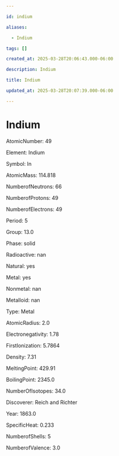 ```yaml
---

id: indium

aliases:

  - Indium

tags: []

created_at: 2025-03-28T20:06:43.000-06:00

description: Indium

title: Indium

updated_at: 2025-03-28T20:07:39.000-06:00

---
```




# Indium

AtomicNumber: 49

Element: Indium

Symbol: In

AtomicMass: 114.818

NumberofNeutrons: 66

NumberofProtons: 49

NumberofElectrons: 49

Period: 5

Group: 13.0

Phase: solid

Radioactive: nan

Natural: yes

Metal: yes

Nonmetal: nan

Metalloid: nan

Type: Metal

AtomicRadius: 2.0

Electronegativity: 1.78

FirstIonization: 5.7864

Density: 7.31

MeltingPoint: 429.91

BoilingPoint: 2345.0

NumberOfIsotopes: 34.0

Discoverer: Reich and Richter

Year: 1863.0

SpecificHeat: 0.233

NumberofShells: 5

NumberofValence: 3.0

